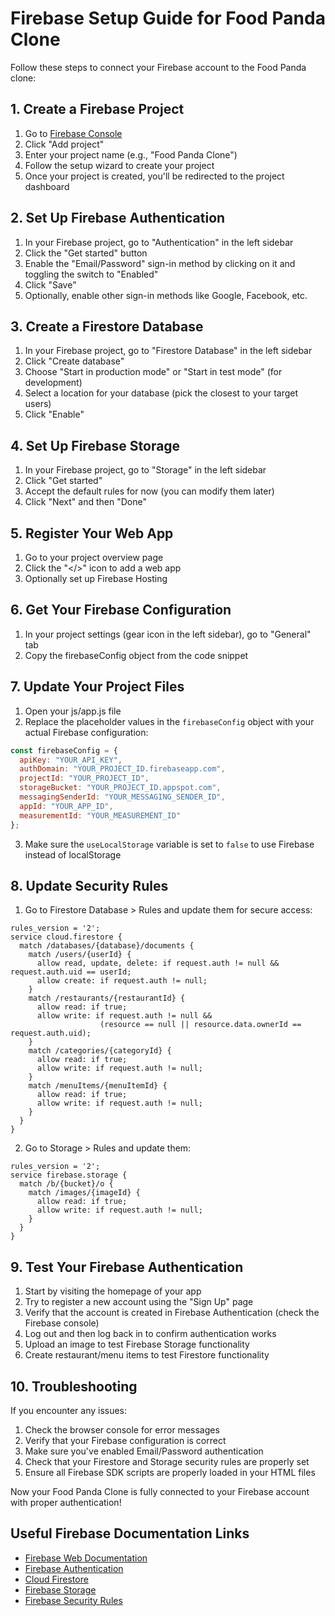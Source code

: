 # Firebase Setup Guide for Food Panda Clone

Follow these steps to connect your Firebase account to the Food Panda clone:

## 1. Create a Firebase Project

1. Go to [Firebase Console](https://console.firebase.google.com/)
2. Click "Add project"
3. Enter your project name (e.g., "Food Panda Clone")
4. Follow the setup wizard to create your project
5. Once your project is created, you'll be redirected to the project dashboard

## 2. Set Up Firebase Authentication

1. In your Firebase project, go to "Authentication" in the left sidebar
2. Click the "Get started" button
3. Enable the "Email/Password" sign-in method by clicking on it and toggling the switch to "Enabled"
4. Click "Save"
5. Optionally, enable other sign-in methods like Google, Facebook, etc.

## 3. Create a Firestore Database

1. In your Firebase project, go to "Firestore Database" in the left sidebar
2. Click "Create database"
3. Choose "Start in production mode" or "Start in test mode" (for development)
4. Select a location for your database (pick the closest to your target users)
5. Click "Enable"

## 4. Set Up Firebase Storage

1. In your Firebase project, go to "Storage" in the left sidebar
2. Click "Get started"
3. Accept the default rules for now (you can modify them later)
4. Click "Next" and then "Done"

## 5. Register Your Web App

1. Go to your project overview page
2. Click the "</>" icon to add a web app
3. Optionally set up Firebase Hosting

## 6. Get Your Firebase Configuration

1. In your project settings (gear icon in the left sidebar), go to "General" tab
2. Copy the firebaseConfig object from the code snippet

## 7. Update Your Project Files

1. Open your js/app.js file
2. Replace the placeholder values in the `firebaseConfig` object with your actual Firebase configuration:

```javascript
const firebaseConfig = {
  apiKey: "YOUR_API_KEY",
  authDomain: "YOUR_PROJECT_ID.firebaseapp.com",
  projectId: "YOUR_PROJECT_ID",
  storageBucket: "YOUR_PROJECT_ID.appspot.com",
  messagingSenderId: "YOUR_MESSAGING_SENDER_ID",
  appId: "YOUR_APP_ID",
  measurementId: "YOUR_MEASUREMENT_ID"
};
```

3. Make sure the `useLocalStorage` variable is set to `false` to use Firebase instead of localStorage

## 8. Update Security Rules

1. Go to Firestore Database > Rules and update them for secure access:

```
rules_version = '2';
service cloud.firestore {
  match /databases/{database}/documents {
    match /users/{userId} {
      allow read, update, delete: if request.auth != null && request.auth.uid == userId;
      allow create: if request.auth != null;
    }
    match /restaurants/{restaurantId} {
      allow read: if true;
      allow write: if request.auth != null && 
                    (resource == null || resource.data.ownerId == request.auth.uid);
    }
    match /categories/{categoryId} {
      allow read: if true;
      allow write: if request.auth != null;
    }
    match /menuItems/{menuItemId} {
      allow read: if true;
      allow write: if request.auth != null;
    }
  }
}
```

2. Go to Storage > Rules and update them:

```
rules_version = '2';
service firebase.storage {
  match /b/{bucket}/o {
    match /images/{imageId} {
      allow read: if true;
      allow write: if request.auth != null;
    }
  }
}
```

## 9. Test Your Firebase Authentication

1. Start by visiting the homepage of your app
2. Try to register a new account using the "Sign Up" page
3. Verify that the account is created in Firebase Authentication (check the Firebase console)
4. Log out and then log back in to confirm authentication works
5. Upload an image to test Firebase Storage functionality
6. Create restaurant/menu items to test Firestore functionality

## 10. Troubleshooting

If you encounter any issues:

1. Check the browser console for error messages
2. Verify that your Firebase configuration is correct
3. Make sure you've enabled Email/Password authentication
4. Check that your Firestore and Storage security rules are properly set
5. Ensure all Firebase SDK scripts are properly loaded in your HTML files

Now your Food Panda Clone is fully connected to your Firebase account with proper authentication!

## Useful Firebase Documentation Links

- [Firebase Web Documentation](https://firebase.google.com/docs/web/setup)
- [Firebase Authentication](https://firebase.google.com/docs/auth)
- [Cloud Firestore](https://firebase.google.com/docs/firestore)
- [Firebase Storage](https://firebase.google.com/docs/storage)
- [Firebase Security Rules](https://firebase.google.com/docs/rules) 